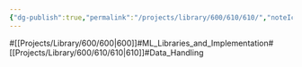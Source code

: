 ```yaml
---
{"dg-publish":true,"permalink":"/projects/library/600/610/610/","noteIcon":"0","created":"2024-01-24T15:24:09.127+09:00","updated":"2024-02-26T21:16:42.713+09:00"}
---
```


#[[Projects/Library/600/600\|600]]#ML_Libraries_and_Implementation#[[Projects/Library/600/610/610\|610]]#Data_Handling



